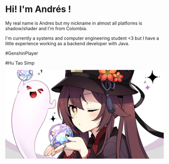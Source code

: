 # Hi! I'm Andrés !

My real name is Andres but my nickname in almost all platforms is shadow/shader and I'm from Colombia.

I'm currently a systems and computer engineering student <3 but I have a little experience working as a backend developer with Java.

#GenshinPlayer

#Hu Tao Simp

![](resources\wallhaven-zyy1xv_1920x1080.png)
